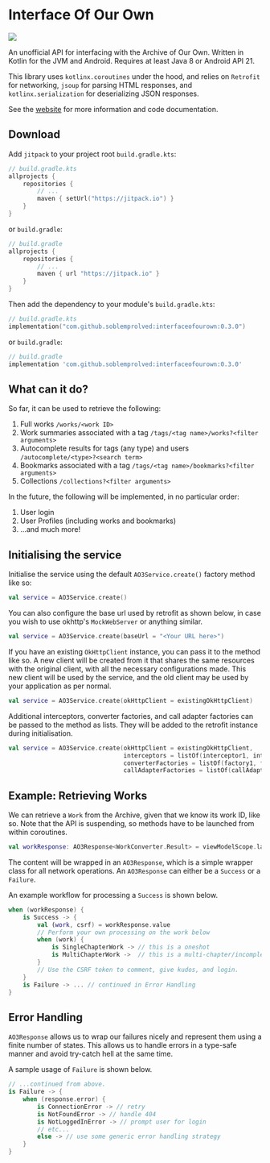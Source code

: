 # Interface Of Our Own

[![](https://jitpack.io/v/soblemprolved/interfaceofourown.svg)](https://jitpack.io/#soblemprolved/interfaceofourown)

An unofficial API for interfacing with the Archive of Our Own. Written in Kotlin
for the JVM and Android. Requires at least Java 8 or Android API 21.

This library uses `kotlinx.coroutines` under the hood, and relies on `Retrofit`
for networking, `jsoup` for parsing HTML responses, and `kotlinx.serialization`
for deserializing JSON responses.

See the [website](https://soblemprolved.github.io/InterfaceOfOurOwn/) for more information and code documentation.

## Download
Add `jitpack` to your project root `build.gradle.kts`:

``` kotlin
// build.gradle.kts
allprojects {
    repositories {
        // ...
        maven { setUrl("https://jitpack.io") }
    }
}
```

or `build.gradle`:

``` groovy
// build.gradle
allprojects {
    repositories {
        // ...
        maven { url "https://jitpack.io" }
    }
}
```

Then add the dependency to your module's `build.gradle.kts`:

``` kotlin
// build.gradle.kts
implementation("com.github.soblemprolved:interfaceofourown:0.3.0")
```

or `build.gradle`:

``` groovy
// build.gradle
implementation 'com.github.soblemprolved:interfaceofourown:0.3.0'
```

## What can it do?
So far, it can be used to retrieve the following:
1. Full works
   `/works/<work ID>`
2. Work summaries associated with a tag
   `/tags/<tag name>/works?<filter arguments>`
3. Autocomplete results for tags (any type) and users
   `/autocomplete/<type>?<search term>`
4. Bookmarks associated with a tag
   `/tags/<tag name>/bookmarks?<filter arguments>`
5. Collections
   `/collections?<filter arguments>`

In the future, the following will be implemented, in no particular order:
1. User login
2. User Profiles (including works and bookmarks)
3. ...and much more!

## Initialising the service
Initialise the service using the default `AO3Service.create()` factory method 
like so:

```kotlin
val service = AO3Service.create()
```

You can also configure the base url used by retrofit as shown below, in case 
you wish to use okhttp's `MockWebServer` or anything similar.

```kotlin
val service = AO3Service.create(baseUrl = "<Your URL here>")
```

If you have an existing `OkHttpClient` instance, you can pass it to the method 
like so. A new client will be created from it that shares the same resources with 
the original client, with all the necessary configurations made. This new client 
will be used by the service, and the old client may be used by your application 
as per normal.

``` kotlin
val service = AO3Service.create(okHttpClient = existingOkHttpClient)
```

Additional interceptors, converter factories, and call adapter factories can be 
passed to the method as lists. They will be added to the retrofit instance 
during initialisation.

```kotlin
val service = AO3Service.create(okHttpClient = existingOkHttpClient,
                                interceptors = listOf(interceptor1, interceptor2),
                                converterFactories = listOf(factory1, factory2),
                                callAdapterFactories = listOf(callAdapterFactory))
```

## Example: Retrieving Works
We can retrieve a `Work` from the Archive, given that we know its work ID, like so. 
Note that the API is suspending, so methods have to be launched from 
within coroutines.

```kotlin
val workResponse: AO3Response<WorkConverter.Result> = viewModelScope.launch { service.getWork(id = 12345) }
```

The content will be wrapped in an `AO3Response`, which is a simple wrapper class
for all network operations. An `AO3Response` can either be a `Success` or
a `Failure`.

An example workflow for processing a `Success` is shown below.

```kotlin
when (workResponse) {
    is Success -> {
        val (work, csrf) = workResponse.value
        // Perform your own processing on the work below
        when (work) {
            is SingleChapterWork -> // this is a oneshot
            is MultiChapterWork ->  // this is a multi-chapter/incomplete work
        }
        // Use the CSRF token to comment, give kudos, and login.
    }
    is Failure -> ... // continued in Error Handling
}
```

## Error Handling
`AO3Response` allows us to wrap our failures nicely and represent them using 
a finite number of states. This allows us to handle errors in a type-safe 
manner and avoid try-catch hell at the same time.

A sample usage of `Failure` is shown below.

```kotlin
// ...continued from above.
is Failure -> {
    when (response.error) {
        is ConnectionError -> // retry
        is NotFoundError -> // handle 404
        is NotLoggedInError -> // prompt user for login
        // etc...
        else -> // use some generic error handling strategy
    }
}
```

